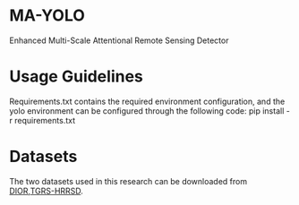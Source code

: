 MA-YOLO
===
Enhanced Multi-Scale Attentional Remote Sensing Detector

Usage Guidelines
===
Requirements.txt contains the required environment configuration, and the yolo environment can be configured through the following code:
pip install -r requirements.txt



Datasets
===
The two datasets used in this research can be downloaded from [DIOR](https://gitcode.com/Resource-Bundle-Collection/b7f4f/overview),[TGRS-HRRSD](https://github.com/CrazyStoneonRoad/TGRS-HRRSD-Dataset).
